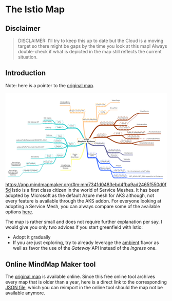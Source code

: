 # The Istio Map
## Disclaimer
> DISCLAIMER: I'll try to keep this up to date but the Cloud is a moving target so there might be gaps by the time you look at this map! Always double-check if what is depicted in the map still reflects the current situation. 

## Introduction
Note: here is a pointer to the [original map](https://app.mindmapmaker.org/#m:mm7341d0483ebd4fba9ad2465f550d0f5d).

![istiomap](./images/istio.png)
https://app.mindmapmaker.org/#m:mm7341d0483ebd4fba9ad2465f550d0f5d
Istio is a first class citizen in the world of Service Meshes. It has been adopted by Microsoft as the default Azure mesh for AKS although, not every feature is available through the AKS addon. For everyone looking at adopting a Service Mesh, you can always compare some of the available options [here](../cheat%20sheets/aks.md).

The map is rather small and does not require further explanation per say. I would give you only two advices if you start greenfield with Istio:

- Adopt it gradually
- If you are just exploring, try to already leverage the [ambient](https://istio.io/latest/docs/ops/ambient/getting-started/) flavor as well as favor the use of the *Gateway* API instead of the *Ingress* one.

## Online MindMap Maker tool
The [original map](https://app.mindmapmaker.org/#m:mm7341d0483ebd4fba9ad2465f550d0f5d) is available online. Since this free online tool archives every map that is older than a year, here is a direct link to the corresponding [JSON file](./json/istio.json), which you can reimport in the online tool should the map not be available anymore.